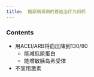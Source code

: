 ```yaml
---
title:  糖尿病肾病的首选治疗为何药
--- 
```


### Contents
- 用ACEI/ARB将血压降到130/80
  - 能减低尿蛋白
  - 能增敏胰岛素受体
- 不宜用激素

